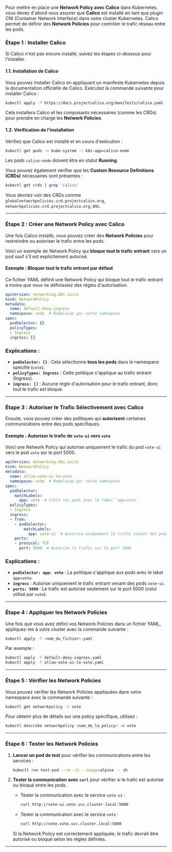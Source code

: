 Pour mettre en place une **Network Policy avec Calico** dans Kubernetes, vous devez d'abord vous assurer que **Calico** est installé en tant que plugin CNI (Container Network Interface) dans votre cluster Kubernetes. Calico permet de définir des **Network Policies** pour contrôler le trafic réseau entre les pods.

### **Étape 1 : Installer Calico**
Si Calico n'est pas encore installé, suivez les étapes ci-dessous pour l'installer.

#### **1.1. Installation de Calico**
Vous pouvez installer Calico en appliquant un manifeste Kubernetes depuis la documentation officielle de Calico. Exécutez la commande suivante pour installer Calico :

```bash
kubectl apply -f https://docs.projectcalico.org/manifests/calico.yaml
```

Cela installera Calico et les composants nécessaires (comme les CRDs) pour prendre en charge les **Network Policies**.

#### **1.2. Vérification de l'installation**
Vérifiez que Calico est installé et en cours d'exécution :

```bash
kubectl get pods -n kube-system -l k8s-app=calico-node
```

Les pods `calico-node` doivent être en statut **Running**.

Vous pouvez également vérifier que les **Custom Resource Definitions (CRDs)** nécessaires sont présentes :

```bash
kubectl get crds | grep 'calico'
```

Vous devriez voir des CRDs comme `globalnetworkpolicies.crd.projectcalico.org`, `networkpolicies.crd.projectcalico.org`, etc.

---

### **Étape 2 : Créer une Network Policy avec Calico**

Une fois Calico installé, vous pouvez créer des **Network Policies** pour restreindre ou autoriser le trafic entre les pods.

Voici un exemple de Network Policy qui **bloque tout le trafic entrant** vers un pod sauf s'il est explicitement autorisé.

#### **Exemple : Bloquer tout le trafic entrant par défaut**
Ce fichier YAML définit une Network Policy qui bloque tout le trafic entrant à moins que vous ne définissiez des règles d'autorisation.

```yaml
apiVersion: networking.k8s.io/v1
kind: NetworkPolicy
metadata:
  name: default-deny-ingress
  namespace: vote  # Remplacez par votre namespace
spec:
  podSelector: {}
  policyTypes:
  - Ingress
  ingress: []
```

### **Explications** :
- **`podSelector: {}`** : Cela sélectionne **tous les pods** dans le namespace spécifié (`vote`).
- **`policyTypes: Ingress`** : Cette politique s'applique au trafic entrant (Ingress).
- **`ingress: []`** : Aucune règle d'autorisation pour le trafic entrant, donc tout le trafic est bloqué.

---

### **Étape 3 : Autoriser le Trafic Sélectivement avec Calico**

Ensuite, vous pouvez créer des politiques qui **autorisent** certaines communications entre des pods spécifiques.

#### **Exemple : Autoriser le trafic de `vote-ui` vers `vote`**
Voici une Network Policy qui autorise uniquement le trafic du pod `vote-ui` vers le pod `vote` sur le port 5000.

```yaml
apiVersion: networking.k8s.io/v1
kind: NetworkPolicy
metadata:
  name: allow-vote-ui-to-vote
  namespace: vote  # Remplacez par votre namespace
spec:
  podSelector:
    matchLabels:
      app: vote  # Cible les pods avec le label `app=vote`
  policyTypes:
  - Ingress
  ingress:
  - from:
    - podSelector:
        matchLabels:
          app: vote-ui  # Autorise uniquement le trafic venant des pods `app=vote-ui`
    ports:
    - protocol: TCP
      port: 5000  # Autorise le trafic sur le port 5000
```

### **Explications** :
- **`podSelector: app: vote`** : La politique s'applique aux pods avec le label `app=vote`.
- **`ingress`** : Autorise uniquement le trafic entrant venant des pods `vote-ui`.
- **`ports: 5000`** : Le trafic est autorisé seulement sur le port 5000 (celui utilisé par `vote`).

---

### **Étape 4 : Appliquer les Network Policies**

Une fois que vous avez défini vos Network Policies dans un fichier YAML, appliquez-les à votre cluster avec la commande suivante :

```bash
kubectl apply -f <nom_du_fichier>.yaml
```

Par exemple :

```bash
kubectl apply -f default-deny-ingress.yaml
kubectl apply -f allow-vote-ui-to-vote.yaml
```

---

### **Étape 5 : Vérifier les Network Policies**

Vous pouvez vérifier les Network Policies appliquées dans votre namespace avec la commande suivante :

```bash
kubectl get networkpolicy -n vote
```

Pour obtenir plus de détails sur une policy spécifique, utilisez :

```bash
kubectl describe networkpolicy <nom_de_la_policy> -n vote
```

---

### **Étape 6 : Tester les Network Policies**

1. **Lancer un pod de test** pour vérifier les communications entre les services :

   ```bash
   kubectl run test-pod --rm -it --image=alpine -- sh
   ```

2. **Tester la communication avec `curl`** pour vérifier si le trafic est autorisé ou bloqué entre les pods.

   - Tester la communication avec le service `vote-ui` :

     ```bash
     curl http://vote-ui.vote.svc.cluster.local:5000
     ```

   - Tester la communication avec le service `vote` :

     ```bash
     curl http://vote.vote.svc.cluster.local:5000
     ```

   Si la Network Policy est correctement appliquée, le trafic devrait être autorisé ou bloqué selon les règles définies.

---


